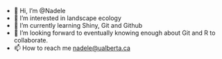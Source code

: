 - 👋 Hi, I’m @Nadele
- 👀 I’m interested in landscape ecology
- 🌱 I’m currently learning Shiny, Git and Github
- 💞️ I’m looking forward to eventually knowing enough about Git and R to collaborate.
- 📫 How to reach me nadele@ualberta.ca

<!---
Nadele/Nadele is a ✨ special ✨ repository because its `README.md` (this file) appears on your GitHub profile.
You can click the Preview link to take a look at your changes.
--->
